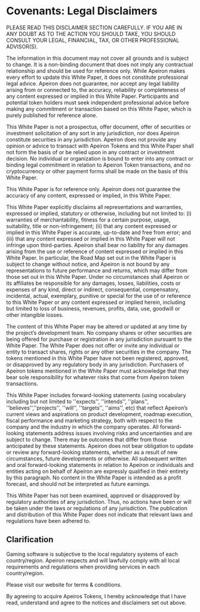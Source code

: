 # Covenants: Legal Disclaimers

PLEASE READ THIS DISCLAIMER SECTION CAREFULLY. IF YOU ARE IN ANY DOUBT AS TO THE ACTION YOU SHOULD TAKE, YOU SHOULD CONSULT YOUR LEGAL, FINANCIAL, TAX, OR OTHER PROFESSIONAL ADVISOR(S).&#x20;

The information in this document may not cover all grounds and is subject to change. It is a non-binding document that does not imply any contractual relationship and should be used for reference only. While Apeiron makes every effort to update this White Paper, it does not constitute professional legal advice. Apeiron does not guarantee, nor accept any legal liability arising from or connected to, the accuracy, reliability or completeness of any content expressed or implied in this White Paper. Participants and potential token holders must seek independent professional advice before making any commitment or transaction based on this White Paper, which is purely published for reference alone.&#x20;

This White Paper is not a prospectus, offer document, offer of securities or investment solicitation of any sort in any jurisdiction, nor does Apeiron constitute securities in any jurisdiction. Apeiron does not provide any opinion or advice to transact with Apeiron Tokens and this White Paper shall not form the basis of or be relied upon in any contract or investment decision. No individual or organization is bound to enter into any contract or binding legal commitment in relation to Apeiron Token transactions, and no cryptocurrency or other payment forms shall be made on the basis of this White Paper.&#x20;

This White Paper is for reference only. Apeiron does not guarantee the accuracy of any content, expressed or implied, in this White Paper.&#x20;

This White Paper explicitly disclaims all representations and warranties, expressed or implied, statutory or otherwise, including but not limited to: (i) warranties of merchantability, fitness for a certain purpose, usage, suitability, title or non-infringement; (ii) that any content expressed or implied in this White Paper is accurate, up-to-date and free from error; and (iii) that any content expressed or implied in this White Paper will not infringe upon third-parties. Apeiron shall bear no liability for any damages arising from the use or reference of content expressed or implied in this White Paper. In particular, the Road Map set out in the White Paper is subject to change without notice, and Apeiron is not bound by any representations to future performance and returns, which may differ from those set out in this White Paper. Under no circumstances shall Apeiron or its affiliates be responsible for any damages, losses, liabilities, costs or expenses of any kind, direct or indirect, consequential, compensatory, incidental, actual, exemplary, punitive or special for the use of or reference to this White Paper or any content expressed or implied herein, including but limited to loss of business, revenues, profits, data, use, goodwill or other intangible losses.

The content of this White Paper may be altered or updated at any time by the project’s development team. No company shares or other securities are being offered for purchase or registration in any jurisdiction pursuant to the White Paper. The White Paper does not offer or invite any individual or entity to transact shares, rights or any other securities in the company. The tokens mentioned in this White Paper have not been registered, approved, or disapproved by any regulatory body in any jurisdiction. Purchasers of Apeiron tokens mentioned in the White Paper must acknowledge that they bear sole responsibility for whatever risks that come from Apeiron token transactions.&#x20;

This White Paper includes forward-looking statements (using vocabulary including but not limited to ''expects'', ''intends'', ''plans'', ''believes'',''projects'', ''will'', ''targets'', ''aims'', etc) that reflect Apeiron’s current views and aspirations on product development, roadmap execution, fiscal performance and marketing strategy, both with respect to the company and the industry in which the company operates. All forward-looking statements address issues involving risks and uncertainties and are subject to change. There may be outcomes that differ from those anticipated by these statements. Apeiron does not bear obligation to update or review any forward-looking statements, whether as a result of new circumstances, future developments or otherwise. All subsequent written and oral forward-looking statements in relation to Apeiron or individuals and entities acting on behalf of Apeiron are expressly qualified in their entirety by this paragraph. No content in the White Paper is intended as a profit forecast, and should not be interpreted as future earnings.&#x20;

This White Paper has not been examined, approved or disapproved by regulatory authorities of any jurisdiction. Thus, no actions have been or will be taken under the laws or regulations of any jurisdiction. The publication and distribution of this White Paper does not indicate that relevant laws and regulations have been adhered to.

## **Clarification**

Gaming software is subjective to the local regulatory systems of each country/region. Apeiron respects and will lawfully comply with all local requirements and regulations when providing services in each country/region.

Please visit our website for terms & conditions.

By agreeing to acquire Apeiros Tokens, I hereby acknowledge that I have read, understand and agree to the notices and disclaimers set out above.
